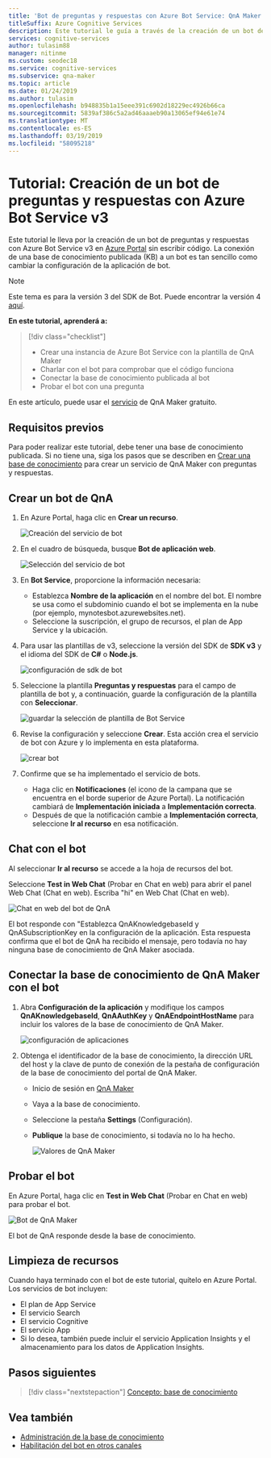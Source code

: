 ```yaml
---
title: 'Bot de preguntas y respuestas con Azure Bot Service: QnA Maker'
titleSuffix: Azure Cognitive Services
description: Este tutorial le guía a través de la creación de un bot de preguntas y respuestas con Azure Bot Service v3 en Azure Portal.
services: cognitive-services
author: tulasim88
manager: nitinme
ms.custom: seodec18
ms.service: cognitive-services
ms.subservice: qna-maker
ms.topic: article
ms.date: 01/24/2019
ms.author: tulasim
ms.openlocfilehash: b948835b1a15eee391c6902d18229ec4926b66ca
ms.sourcegitcommit: 5839af386c5a2ad46aaaeb90a13065ef94e61e74
ms.translationtype: MT
ms.contentlocale: es-ES
ms.lasthandoff: 03/19/2019
ms.locfileid: "58095218"
---
```

# <a name="tutorial-create-a-qna-bot-with-azure-bot-service-v3"></a>Tutorial: Creación de un bot de preguntas y respuestas con Azure Bot Service v3

Este tutorial le lleva por la creación de un bot de preguntas y respuestas con Azure Bot Service v3 en [Azure Portal](https://portal.azure.com) sin escribir código. La conexión de una base de conocimiento publicada (KB) a un bot es tan sencillo como cambiar la configuración de la aplicación de bot. 

> [!Note] 
> Este tema es para la versión 3 del SDK de Bot. Puede encontrar la versión 4 [aquí](https://docs.microsoft.com/azure/bot-service/bot-builder-howto-qna?view=azure-bot-service-4.0&tabs=cs). 

**En este tutorial, aprenderá a:**

<!-- green checkmark -->
> [!div class="checklist"]
> * Crear una instancia de Azure Bot Service con la plantilla de QnA Maker
> * Charlar con el bot para comprobar que el código funciona 
> * Conectar la base de conocimiento publicada al bot
> * Probar el bot con una pregunta

En este artículo, puede usar el [servicio](../how-to/set-up-qnamaker-service-azure.md) de QnA Maker gratuito.

## <a name="prerequisites"></a>Requisitos previos

Para poder realizar este tutorial, debe tener una base de conocimiento publicada. Si no tiene una, siga los pasos que se describen en [Crear una base de conocimiento](../How-To/create-knowledge-base.md) para crear un servicio de QnA Maker con preguntas y respuestas.

## <a name="create-a-qna-bot"></a>Crear un bot de QnA

1. En Azure Portal, haga clic en **Crear un recurso**.

    ![Creación del servicio de bot](../media/qnamaker-tutorials-create-bot/bot-service-creation.png)

2. En el cuadro de búsqueda, busque **Bot de aplicación web**.

    ![Selección del servicio de bot](../media/qnamaker-tutorials-create-bot/bot-service-selection.png)

3. En **Bot Service**, proporcione la información necesaria:

    - Establezca **Nombre de la aplicación** en el nombre del bot. El nombre se usa como el subdominio cuando el bot se implementa en la nube (por ejemplo, mynotesbot.azurewebsites.net).
    - Seleccione la suscripción, el grupo de recursos, el plan de App Service y la ubicación.

4. Para usar las plantillas de v3, seleccione la versión del SDK de **SDK v3** y el idioma del SDK de **C#** o **Node.js**.

    ![configuración de sdk de bot](../media/qnamaker-tutorials-create-bot/bot-v3.png)

5. Seleccione la plantilla **Preguntas y respuestas** para el campo de plantilla de bot y, a continuación, guarde la configuración de la plantilla con **Seleccionar**.

    ![guardar la selección de plantilla de Bot Service](../media/qnamaker-tutorials-create-bot/bot-v3-template.png)

6. Revise la configuración y seleccione **Crear**. Esta acción crea el servicio de bot con Azure y lo implementa en esta plataforma.

    ![crear bot](../media/qnamaker-tutorials-create-bot/bot-blade-settings-v3.png)

7. Confirme que se ha implementado el servicio de bots.

    - Haga clic en **Notificaciones** (el icono de la campana que se encuentra en el borde superior de Azure Portal). La notificación cambiará de **Implementación iniciada** a **Implementación correcta**.
    - Después de que la notificación cambie a **Implementación correcta**, seleccione **Ir al recurso** en esa notificación.

## <a name="chat-with-the-bot"></a>Chat con el bot

Al seleccionar **Ir al recurso** se accede a la hoja de recursos del bot.

Seleccione **Test in Web Chat** (Probar en Chat en web) para abrir el panel Web Chat (Chat en web). Escriba "hi" en Web Chat (Chat en web).

![Chat en web del bot de QnA](../media/qnamaker-tutorials-create-bot/qna-bot-web-chat.PNG)

El bot responde con "Establezca QnAKnowledgebaseId y QnASubscriptionKey en la configuración de la aplicación. Esta respuesta confirma que el bot de QnA ha recibido el mensaje, pero todavía no hay ninguna base de conocimiento de QnA Maker asociada. 

## <a name="connect-your-qna-maker-knowledge-base-to-the-bot"></a>Conectar la base de conocimiento de QnA Maker con el bot

1. Abra **Configuración de la aplicación** y modifique los campos **QnAKnowledgebaseId**, **QnAAuthKey** y **QnAEndpointHostName** para incluir los valores de la base de conocimiento de QnA Maker.

    ![configuración de aplicaciones](../media/qnamaker-tutorials-create-bot/application-settings.PNG)

1. Obtenga el identificador de la base de conocimiento, la dirección URL del host y la clave de punto de conexión de la pestaña de configuración de la base de conocimiento del portal de QnA Maker.

   - Inicio de sesión en [QnA Maker](https://qnamaker.ai)
   - Vaya a la base de conocimiento.
   - Seleccione la pestaña **Settings** (Configuración).
   - **Publique** la base de conocimiento, si todavía no lo ha hecho.

     ![Valores de QnA Maker](../media/qnamaker-tutorials-create-bot/qnamaker-settings-kbid-key.PNG)

## <a name="test-the-bot"></a>Probar el bot

En Azure Portal, haga clic en **Test in Web Chat** (Probar en Chat en web) para probar el bot. 

![Bot de QnA Maker](../media/qnamaker-tutorials-create-bot/qna-bot-web-chat-response.PNG)

El bot de QnA responde desde la base de conocimiento.

## <a name="clean-up-resources"></a>Limpieza de recursos

Cuando haya terminado con el bot de este tutorial, quítelo en Azure Portal. Los servicios de bot incluyen:

* El plan de App Service
* El servicio Search
* El servicio Cognitive
* El servicio App
* Si lo desea, también puede incluir el servicio Application Insights y el almacenamiento para los datos de Application Insights.

## <a name="next-steps"></a>Pasos siguientes

> [!div class="nextstepaction"]
> [Concepto: base de conocimiento](../concepts/knowledge-base.md)

## <a name="see-also"></a>Vea también

- [Administración de la base de conocimiento](https://qnamaker.ai)
- [Habilitación del bot en otros canales](https://docs.microsoft.com/azure/bot-service/bot-service-manage-channels)
